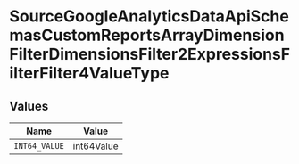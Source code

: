 # SourceGoogleAnalyticsDataApiSchemasCustomReportsArrayDimensionFilterDimensionsFilter2ExpressionsFilterFilter4ValueType


## Values

| Name          | Value         |
| ------------- | ------------- |
| `INT64_VALUE` | int64Value    |